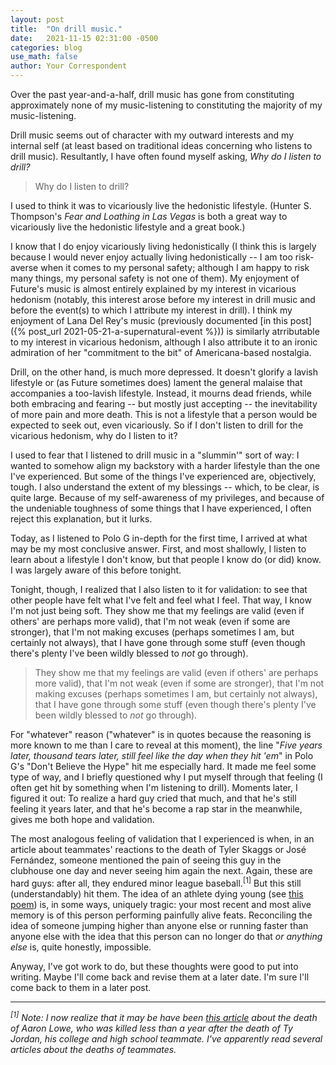 ```yaml
---
layout: post
title:  "On drill music."
date:   2021-11-15 02:31:00 -0500
categories: blog
use_math: false
author: Your Correspondent
---
```


Over the past year-and-a-half, drill music has gone from constituting approximately none of my music-listening to constituting the majority of my music-listening.

Drill music seems out of character with my outward interests and my internal self (at least based on traditional ideas concerning who listens to drill music). Resultantly, I have often found myself asking, *Why do I listen to drill?*

> Why do I listen to drill?

I used to think it was to vicariously live the hedonistic lifestyle. (Hunter S. Thompson's *Fear and Loathing in Las Vegas* is both a great way to vicariously live the hedonistic lifestyle and a great book.)

I know that I do enjoy vicariously living hedonistically (I think this is largely because I would never enjoy actually living hedonistically -- I am too risk-averse when it comes to my personal safety; although I am happy to risk many things, my personal safety is not one of them). My enjoyment of Future's music is almost entirely explained by my interest in vicarious hedonism (notably, this interest arose before my interest in drill music and before the event(s) to which I attribute my interest in drill). I think my enjoyment of Lana Del Rey's music (previously documented [in this post]({% post_url 2021-05-21-a-supernatural-event %})) is similarly atrributable to my interest in vicarious hedonism, although I also attribute it to an ironic admiration of her "commitment to the bit" of Americana-based nostalgia.

Drill, on the other hand, is much more depressed. It doesn't glorify a lavish lifestyle or (as Future sometimes does) lament the general malaise that accompanies a too-lavish lifestyle. Instead, it mourns dead friends, while both embracing and fearing -- but mostly just accepting -- the inevitability of more pain and more death. This is not a lifestyle that a person would be expected to seek out, even vicariously. So if I don't listen to drill for the vicarious hedonism, why do I listen to it?

I used to fear that I listened to drill music in a "slummin'" sort of way: I wanted to somehow align my backstory with a harder lifestyle than the one I've experienced. But some of the things I've experienced are, objectively, tough. I also understand the extent of my blessings -- which, to be clear, is quite large. Because of my self-awareness of my privileges, and because of the undeniable toughness of some things that I have experienced, I often reject this explanation, but it lurks.

Today, as I listened to Polo G in-depth for the first time, I arrived at what may be my most conclusive answer. First, and most shallowly, I listen to learn about a lifestyle I don't know, but that people I know do (or did) know. I was largely aware of this before tonight.

Tonight, though, I realized that I also listen to it for validation: to see that other people have felt what I've felt and feel what I feel. That way, I know I'm not just being soft. They show me that my feelings are valid (even if others' are perhaps more valid), that I'm not weak (even if some are stronger), that I'm not making excuses (perhaps sometimes I am, but certainly not always), that I have gone through some stuff (even though there's plenty I've been wildly blessed to *not* go through).

> They show me that my feelings are valid (even if others' are perhaps more valid), that I'm not weak (even if some are stronger), that I'm not making excuses (perhaps sometimes I am, but certainly not always), that I have gone through some stuff (even though there's plenty I've been wildly blessed to *not* go through).

For "whatever" reason ("whatever" is in quotes because the reasoning is more known to me than I care to reveal at this moment), the line "*Five years later, thousand tears later, still feel like the day when they hit 'em*" in Polo G's "Don't Believe the Hype" hit me especially hard. It made me feel some type of way, and I briefly questioned why I put myself through that feeling (I often get hit by something when I'm listening to drill). Moments later, I figured it out: To realize a hard guy cried that much, and that he's still feeling it years later, and that he's become a rap star in the meanwhile, gives me both hope and validation.

The most analogous feeling of validation that I experienced is when, in an article about teammates' reactions to the death of Tyler Skaggs or José Fernández, someone mentioned the pain of seeing this guy in the clubhouse one day and never seeing him again the next. Again, these are hard guys: after all, they endured minor league baseball.<sup>[1]</sup> But this still (understandably) hit them. The idea of an athlete dying young (see [this poem](https://www.poetryfoundation.org/poems/46452/to-an-athlete-dying-young)) is, in some ways, uniquely tragic: your most recent and most alive memory is of this person performing painfully alive feats. Reconciling the idea of someone jumping higher than anyone else or running faster than anyone else with the idea that this person can no longer do that *or anything else* is, quite honestly, impossible.

Anyway, I've got work to do, but these thoughts were good to put into writing. Maybe I'll come back and revise them at a later date. I'm sure I'll come back to them in a later post.

----

*<sup>[1]</sup> Note: I now realize that it may be have been [this article](https://www.nytimes.com/2021/10/12/sports/utah-aaron-lowe-funeral.html) about the death of Aaron Lowe, who was killed less than a year after the death of Ty Jordan, his college and high school teammate. I've apparently read several articles about the deaths of teammates.*

